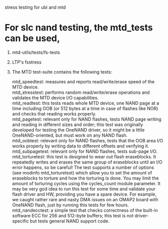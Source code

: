 stress testing for ubi and mtd

For slc nand testing, the mtd_tests can be used,
=================================================
1. mtd-utils/tests/fs-tests

2. LTP's fsstress

3. The MTD test-suite contains the following tests:

    mtd_speedtest: measures and reports read/write/erase speed of the MTD device.  
    mtd_stresstest: performs random read/write/erase operations and validates the MTD device I/O capabilities.  
    mtd_readtest: this tests reads whole MTD device, one NAND page at a time including OOB (or 512 bytes at a time in case of flashes like NOR) and checks that reading works properly.  
    mtd_pagetest: relevant only for NAND flashes, tests NAND page writing and reading in different sizes and order; this test was originally developed for testing the OneNAND driver, so it might be a little OneNAND-oriented, but must work on any NAND flash.  
    mtd_oobtest: relevant only for NAND flashes, tests that the OOB area I/O works properly by writing data to different offsets and verifying it.  
    mtd_subpagetest: relevant only for NAND flashes, tests sub-page I/O.  
    mtd_torturetest: this test is designed to wear out flash eraseblocks. It repeatedly writes and erases the same group of eraseblocks until an I/O error happens, so be careful! The test supports a number of options (see modinfo mtd_torturetest) which allow you to set the amount of eraseblocks to torture and how the torturing is done. You may limit the amount of torturing cycles using the cycles_count module parameter. It may be very god idea to run this test for some time and validate your flash driver and HW, providing you have a spare device. For example, we caught rather rare and nasty DMA issues on an OMAP2 board with OneNAND flash, just by running this tests for few hours.  
    mtd_nandecctest: a simple test that checks correctness of the built-in software ECC for 256 and 512-byte buffers; this test is not driver-specific but tests general NAND support code.  

4. simulate power-off-recovery by using UBIFS "failure mode". Set UBIFS debugging module parameter debug_tsts to 4.  There is a script I have used for that below.


5. sysfs interface for ubi in debugfs

root@renault:/sys/kernel/debug/ubi/ubi0# ls -al  
drwxr-xr-x    2 root     root             0 Jul 31  2015 .  
drwxr-xr-x    3 root     root             0 Jan  1  1970 ..  
--w-------    1 root     root             0 Jul 31  2015 chk_fastmap  
--w-------    1 root     root             0 Jul 31  2015 chk_gen  
--w-------    1 root     root             0 Jul 31  2015 chk_io  
--w-------    1 root     root             0 Jul 31  2015 tst_disable_bgt  
--w-------    1 root     root             0 Jul 31  2015 tst_emulate_bitflips  
--w-------    1 root     root             0 Jul 31  2015 tst_emulate_io_failures  
--w-------    1 root     root             0 Jul 31  2015 tst_emulate_power_cut  
--w-------    1 root     root             0 Jul 31  2015 tst_emulate_power_cut_max  
--w-------    1 root     root             0 Jul 31  2015 tst_emulate_power_cut_min  


6. also check for 'nandtest' and 'memteser' commandline tools  

fyi:  
====
https://mytechrants.wordpress.com/2010/01/20/ubiubifs-on-nandsim/  
http://linux-mtd.infradead.narkive.com/ZWVdFwHz/good-stress-test-for-ubifs  
http://www.aleph1.co.uk/lurker/message/20080516.114655.2a368241.en.html  
http://labs.isee.biz/index.php/Board_validation_and_diagnostic_tools#.23001.C2.A0:_Simple_read.2Fwrite_test  

ubifs debugging
================
http://www.linux-mtd.infradead.org/faq/ubi.html#L_how_debug
http://www.linux-mtd.infradead.org/faq/ubifs.html#L_debug_msgs
http://linux-mtd.infradead.narkive.com/2jtVsnxT/ubifs-error


integck tests:
===============
http://linux-mtd.infradead.narkive.com/BtNXTZln/gpmi-nand-crashes-with-ubifs

misc tests:
===========

#insmod mtd_torturetest.ko dev=3 check=1 cycles_count=1 eb=0 ebcnt=4 gran=1 


	#!/bin/sh

	sizecount=0
	localcount=0

	deletelimit=`expr 500 \* 1024 \* 1024` # 500 MB
	FILENAME="1 2 3 4 5 6 7 8 9 10"

	rm -rf /ubifs_rootfs/*

	while [ 1 ]
	do

	for filename in $FILENAME
	do
	size=`expr 4096 \* 10`

	dd if=/dev/urandom of=/ubifs_rootfs/foo1${filename} bs=1024
	count=4 2> /dev/null ;
	dd if=/dev/urandom of=/ubifs_rootfs/foo2${filename} bs=1024
	count=4 2> /dev/null ;
	dd if=/dev/urandom of=/ubifs_rootfs/foo3${filename} bs=1024
	count=4 2> /dev/null ;
	dd if=/dev/urandom of=/ubifs_rootfs/foo4${filename} bs=1024
	count=4 2> /dev/null ;
	dd if=/dev/urandom of=/ubifs_rootfs/foo5${filename} bs=1024
	count=4 2> /dev/null ;
	dd if=/dev/urandom of=/ubifs_rootfs/foo6${filename} bs=1024
	count=4 2> /dev/null ;
	dd if=/dev/urandom of=/ubifs_rootfs/foo7${filename} bs=1024
	count=4 2> /dev/null ;
	dd if=/dev/urandom of=/ubifs_rootfs/foo8${filename} bs=1024
	count=4 2> /dev/null ;
	dd if=/dev/urandom of=/ubifs_rootfs/foo9${filename} bs=1024
	count=4 2> /dev/null ;
	dd if=/dev/urandom of=/ubifs_rootfs/foo10${filename} bs=1024
	ount=4 2> /dev/null ;
	
	localcount=`expr $localcount + $size`
	sizecount=`expr $sizecount + $size`
	done
	
	if [ $localcount -gt $deletelimit ] ; then
	echo "Clean up!!!"
	localcount=0
	rm -rf /ubifs_rootf/* ; sync
	fi

	date ; sync
	echo "Bytes Written to Nand flash:`expr $sizecount / 1048576 ` MB"
	
	done


 
